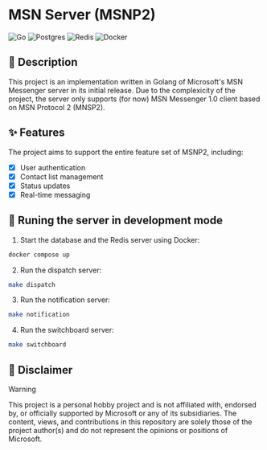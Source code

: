 # MSN Server (MSNP2)

![Go](https://img.shields.io/badge/go-%2300ADD8.svg?style=for-the-badge&logo=go&logoColor=white)
![Postgres](https://img.shields.io/badge/postgres-%23316192.svg?style=for-the-badge&logo=postgresql&logoColor=white)
![Redis](https://img.shields.io/badge/redis-%23DD0031.svg?style=for-the-badge&logo=redis&logoColor=white)
![Docker](https://img.shields.io/badge/docker-%230db7ed.svg?style=for-the-badge&logo=docker&logoColor=white)

## :memo: Description

This project is an implementation written in Golang of Microsoft's MSN Messenger server in its initial release. Due to the complexicity of the project, the server only supports (for now) MSN Messenger 1.0 client based on MSN Protocol 2 (MNSP2).

## :sparkles: Features

The project aims to support the entire feature set of MSNP2, including:

- [x] User authentication
- [x] Contact list management
- [x] Status updates
- [x] Real-time messaging

## :rocket: Runing the server in development mode

1. Start the database and the Redis server using Docker:

```bash
docker compose up
```

2. Run the dispatch server:

```bash
make dispatch
```

3. Run the notification server:

```bash
make notification
```

4. Run the switchboard server:

```bash
make switchboard
```

## :rotating_light: Disclaimer

> [!WARNING]
> This project is a personal hobby project and is not affiliated with, endorsed by, or officially supported by Microsoft or any of its subsidiaries. The content, views, and contributions in this repository are solely those of the project author(s) and do not represent the opinions or positions of Microsoft.
